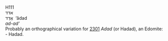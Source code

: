<body>
  <p>H111<br>  אדד  <br> אֲדַד  ‎  ‘ădad  <br><i>ad-ad‘ </i><br>Probably an orthographical variation for <a href="h2301.htm">2301</a>  <i>Adad</i> (or Hadad), an Edomite: - Hadad.<br></p>
 </body>
